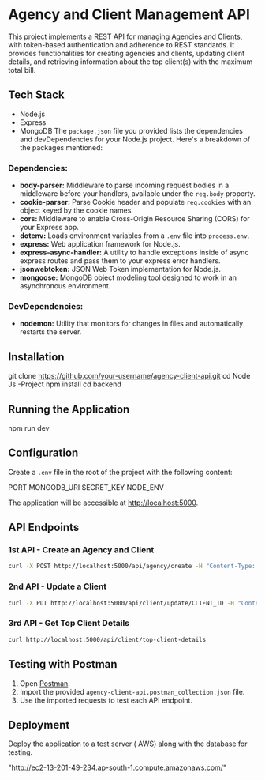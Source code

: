 # Agency and Client Management API

This project implements a REST API for managing Agencies and Clients, with token-based authentication and adherence to REST standards. It provides functionalities for creating agencies and clients, updating client details, and retrieving information about the top client(s) with the maximum total bill.

## Tech Stack

- Node.js
- Express
- MongoDB
The `package.json` file you provided lists the dependencies and devDependencies for your Node.js project. Here's a breakdown of the packages mentioned:

### Dependencies:

- **body-parser:** Middleware to parse incoming request bodies in a middleware before your handlers, available under the `req.body` property.
- **cookie-parser:** Parse Cookie header and populate `req.cookies` with an object keyed by the cookie names.
- **cors:** Middleware to enable Cross-Origin Resource Sharing (CORS) for your Express app.
- **dotenv:** Loads environment variables from a `.env` file into `process.env`.
- **express:** Web application framework for Node.js.
- **express-async-handler:** A utility to handle exceptions inside of async express routes and pass them to your express error handlers.
- **jsonwebtoken:** JSON Web Token implementation for Node.js.
- **mongoose:** MongoDB object modeling tool designed to work in an asynchronous environment.

### DevDependencies:

- **nodemon:** Utility that monitors for changes in files and automatically restarts the server.


## Installation


git clone https://github.com/your-username/agency-client-api.git
cd Node Js -Project
npm install
cd backend

## Running the Application
npm run dev



## Configuration

Create a `.env` file in the root of the project with the following content:

PORT
MONGODB_URI
SECRET_KEY
NODE_ENV




The application will be accessible at [http://localhost:5000](http://localhost:5000).

## API Endpoints

### 1st API - Create an Agency and Client

```bash
curl -X POST http://localhost:5000/api/agency/create -H "Content-Type: application/json" -d '{"agencyData": {...}, "clientData": {...}}'
```

### 2nd API - Update a Client

```bash
curl -X PUT http://localhost:5000/api/client/update/CLIENT_ID -H "Content-Type: application/json" -d '{"Name": "Updated Client Name", "Email": "updatedclient@example.com", ...}'
```

### 3rd API - Get Top Client Details

```bash
curl http://localhost:5000/api/client/top-client-details
```

## Testing with Postman

1. Open [Postman](https://www.postman.com/downloads/).
2. Import the provided `agency-client-api.postman_collection.json` file.
3. Use the imported requests to test each API endpoint.

## Deployment

Deploy the application to a test server ( AWS) along with the database for testing.

"http://ec2-13-201-49-234.ap-south-1.compute.amazonaws.com/"
